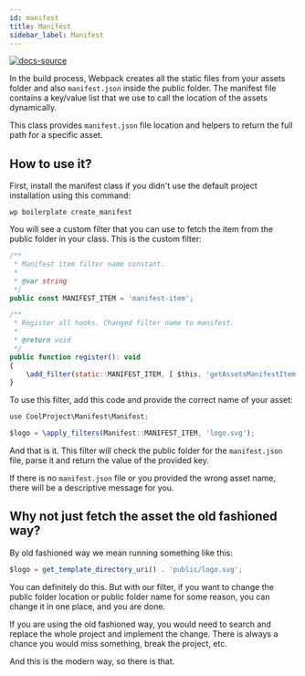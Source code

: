 ```yaml
---
id: manifest
title: Manifest
sidebar_label: Manifest
---
```


[![docs-source](https://img.shields.io/badge/source-eigthshift--libs-blue?style=for-the-badge&logo=php&labelColor=2a2a2a)](https://github.com/infinum/eightshift-libs)

In the build process, Webpack creates all the static files from your assets folder and also `manifest.json` inside the public folder. The manifest file contains a key/value list that we use to call the location of the assets dynamically.

This class provides `manifest.json` file location and helpers to return the full path for a specific asset.

## How to use it?

First, install the manifest class if you didn't use the default project installation using this command:

`wp boilerplate create_manifest`

You will see a custom filter that you can use to fetch the item from the public folder in your class. This is the custom filter:

```js
/**
 * Manifest item filter name constant.
 *
 * @var string
 */
public const MANIFEST_ITEM = 'manifest-item';

/**
 * Register all hooks. Changed filter name to manifest.
 *
 * @return void
 */
public function register(): void
{
	\add_filter(static::MANIFEST_ITEM, [ $this, 'getAssetsManifestItem' ]);
}
```

To use this filter, add this code and provide the correct name of your asset:

```js
use CoolProject\Manifest\Manifest;

$logo = \apply_filters(Manifest::MANIFEST_ITEM, 'logo.svg');
```

And that is it. This filter will check the public folder for the `manifest.json` file, parse it and return the value of the provided key.

If there is no `manifest.json` file or you provided the wrong asset name, there will be a descriptive message for you.

## Why not just fetch the asset the old fashioned way?

By old fashioned way we mean running something like this:

```js
$logo = get_template_directory_uri() . 'public/logo.svg';
```

You can definitely do this. But with our filter, if you want to change the public folder location or public folder name for some reason, you can change it in one place, and you are done.

If you are using the old fashioned way, you would need to search and replace the whole project and implement the change. There is always a chance you would miss something, break the project, etc.

And this is the modern way, so there is that.
